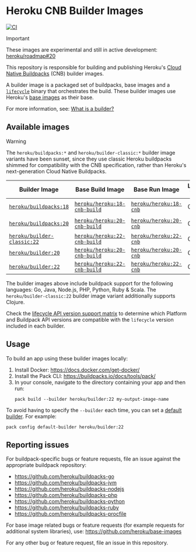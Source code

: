 # Heroku CNB Builder Images

[![CI](https://github.com/heroku/cnb-builder-images/actions/workflows/build-test-publish.yml/badge.svg)](https://github.com/heroku/cnb-builder-images/actions/workflows/build-test-publish.yml)

> [!IMPORTANT]
> These images are experimental and still in active development: [heroku/roadmap#20](https://github.com/heroku/roadmap/issues/20)

This repository is responsible for building and publishing Heroku's [Cloud Native Buildpacks](https://buildpacks.io)
(CNB) builder images.

A builder image is a packaged set of buildpacks, base images and a [`lifecycle`](https://github.com/buildpacks/lifecycle)
binary that orchestrates the build. These builder images use Heroku's [base images](https://github.com/heroku/base-images)
as their base.

For more information, see: [What is a builder?](https://buildpacks.io/docs/concepts/#what-is-a-builder)

## Available images

> [!WARNING]
> The `heroku/buildpacks:*` and `heroku/builder-classic:*` builder image variants have been sunset,
> since they use classic Heroku buildpacks shimmed for compatibility with the CNB specification,
> rather than Heroku's next-generation Cloud Native Buildpacks.

| Builder Image                                       | Base Build Image                            | Base Run Image                        | Lifecycle Version | Buildpack Types  | Status      |
|-----------------------------------------------------|---------------------------------------------|---------------------------------------|-------------------|------------------|-------------|
| [`heroku/buildpacks:18`][buildpacks-tags]           | [`heroku/heroku:18-cnb-build`][heroku-tags] | [`heroku/heroku:18-cnb`][heroku-tags] | 0.16.1            | Shimmed + Native | End-of-life |
| [`heroku/buildpacks:20`][buildpacks-tags]           | [`heroku/heroku:20-cnb-build`][heroku-tags] | [`heroku/heroku:20-cnb`][heroku-tags] | 0.17.5            | Shimmed + Native | End-of-life |
| [`heroku/builder-classic:22`][builder-classic-tags] | [`heroku/heroku:22-cnb-build`][heroku-tags] | [`heroku/heroku:22-cnb`][heroku-tags] | 0.17.5            | Shimmed          | End-of-life |
| [`heroku/builder:20`][builder-tags]                 | [`heroku/heroku:20-cnb-build`][heroku-tags] | [`heroku/heroku:20-cnb`][heroku-tags] | 0.19.0            | Native           | Available   |
| [`heroku/builder:22`][builder-tags]                 | [`heroku/heroku:22-cnb-build`][heroku-tags] | [`heroku/heroku:22-cnb`][heroku-tags] | 0.19.0            | Native           | Recommended |

The builder images above include buildpack support for the following languages: Go, Java, Node.js, PHP, Python, Ruby & Scala. The `heroku/builder-classic:22` builder image variant additionally supports Clojure.

Check the [lifecycle API version support matrix](https://github.com/buildpacks/lifecycle#supported-apis) to determine
which Platform and Buildpack API versions are compatible with the `lifecycle` version included in each builder.

## Usage

To build an app using these builder images locally:

1. Install Docker: https://docs.docker.com/get-docker/
2. Install the Pack CLI: https://buildpacks.io/docs/tools/pack/
3. In your console, navigate to the directory containing your app and then run:
   ```term
   pack build --builder heroku/builder:22 my-output-image-name
   ```

To avoid having to specify the `--builder` each time, you can set a
[default builder](https://buildpacks.io/docs/tools/pack/cli/pack_config_default-builder/). For example:

```term
pack config default-builder heroku/builder:22
```

## Reporting issues

For buildpack-specific bugs or feature requests, file an issue against the appropriate buildpack repository:

- https://github.com/heroku/buildpacks-go
- https://github.com/heroku/buildpacks-jvm
- https://github.com/heroku/buildpacks-nodejs
- https://github.com/heroku/buildpacks-php
- https://github.com/heroku/buildpacks-python
- https://github.com/heroku/buildpacks-ruby
- https://github.com/heroku/buildpacks-procfile

For base image related bugs or feature requests (for example requests for additional system libraries), use:
https://github.com/heroku/base-images

For any other bug or feature request, file an issue in this repository.

[builder-tags]: https://hub.docker.com/r/heroku/builder/tags
[builder-classic-tags]: https://hub.docker.com/r/heroku/builder-classic/tags
[buildpacks-tags]: https://hub.docker.com/r/heroku/buildpacks/tags
[heroku-tags]: https://hub.docker.com/r/heroku/heroku/tags
